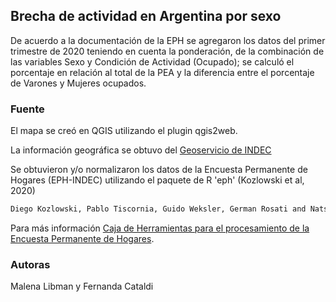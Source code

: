 ## Brecha de actividad en Argentina por sexo

De acuerdo a la documentación de la EPH se agregaron los datos del primer trimestre de 2020 teniendo en cuenta la ponderación, de la combinación de las variables Sexo y  Condición de Actividad (Ocupado); se calculó el porcentaje en relación al total de la PEA y la diferencia entre el porcentaje de Varones y Mujeres ocupados.

### Fuente

El mapa se creó en QGIS utilizando el plugin qgis2web.

La información geográfica se obtuvo del [Geoservicio de INDEC](https://geoservicios.indec.gov.ar/geoserver/ows?version=1.3.0) 

Se obtuvieron y/o normalizaron los datos de la Encuesta Permanente de Hogares (EPH-INDEC) utilizando el paquete de R 'eph' (Kozlowski et al, 2020)

```markdown
Diego Kozlowski, Pablo Tiscornia, Guido Weksler, German Rosati and Natsumi Shokida (2020). eph: Argentina's Permanent Household Survey Data and Manipulation Utilities. R package version https://doi.org/10.5281/zenodo.3462677
```

Para más información [Caja de Herramientas para el procesamiento de la Encuesta Permanente de Hogares](https://github.com/holatam/eph).

### Autoras

Malena Libman y Fernanda Cataldi
